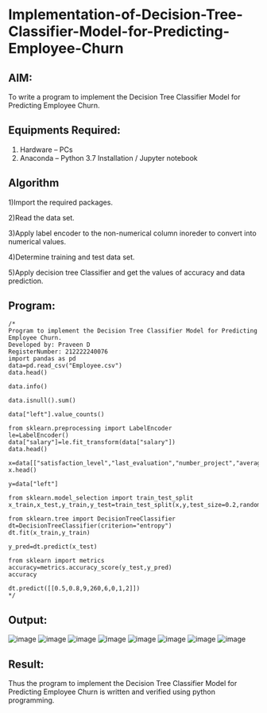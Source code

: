 # Implementation-of-Decision-Tree-Classifier-Model-for-Predicting-Employee-Churn

## AIM:
To write a program to implement the Decision Tree Classifier Model for Predicting Employee Churn.

## Equipments Required:
1. Hardware – PCs
2. Anaconda – Python 3.7 Installation / Jupyter notebook

## Algorithm
1)Import the required packages.

2)Read the data set.

3)Apply label encoder to the non-numerical column inoreder to convert into numerical values.

4)Determine training and test data set.

5)Apply decision tree Classifier and get the values of accuracy and data prediction.

## Program:
```
/*
Program to implement the Decision Tree Classifier Model for Predicting Employee Churn.
Developed by: Praveen D
RegisterNumber: 212222240076
import pandas as pd
data=pd.read_csv("Employee.csv")
data.head()

data.info()

data.isnull().sum()

data["left"].value_counts()

from sklearn.preprocessing import LabelEncoder
le=LabelEncoder()
data["salary"]=le.fit_transform(data["salary"])
data.head()

x=data[["satisfaction_level","last_evaluation","number_project","average_montly_hours","time_spend_company","Work_accident","promotion_last_5years","salary"]]
x.head()

y=data["left"]

from sklearn.model_selection import train_test_split
x_train,x_test,y_train,y_test=train_test_split(x,y,test_size=0.2,random_state=100)

from sklearn.tree import DecisionTreeClassifier
dt=DecisionTreeClassifier(criterion="entropy")
dt.fit(x_train,y_train)

y_pred=dt.predict(x_test)

from sklearn import metrics
accuracy=metrics.accuracy_score(y_test,y_pred)
accuracy

dt.predict([[0.5,0.8,9,260,6,0,1,2]])
*/
```

## Output:
![image](https://github.com/praveenmax55/Implementation-of-Decision-Tree-Classifier-Model-for-Predicting-Employee-Churn/assets/113497509/0bb8d1c6-4210-4e00-a9e6-c7b227eff7cf)
![image](https://github.com/praveenmax55/Implementation-of-Decision-Tree-Classifier-Model-for-Predicting-Employee-Churn/assets/113497509/649e2a33-0482-46c6-8684-cbe8322faa26)
![image](https://github.com/praveenmax55/Implementation-of-Decision-Tree-Classifier-Model-for-Predicting-Employee-Churn/assets/113497509/55a5bb36-5bbd-4141-8dd4-b24fb6dcf1ac)
![image](https://github.com/praveenmax55/Implementation-of-Decision-Tree-Classifier-Model-for-Predicting-Employee-Churn/assets/113497509/e5057826-1095-4f7a-b0a7-1308c12f9c60)
![image](https://github.com/praveenmax55/Implementation-of-Decision-Tree-Classifier-Model-for-Predicting-Employee-Churn/assets/113497509/95c07948-c295-482e-9b47-e8b4c8f1270c)
![image](https://github.com/praveenmax55/Implementation-of-Decision-Tree-Classifier-Model-for-Predicting-Employee-Churn/assets/113497509/4dd99da6-74ed-4cbb-896b-1ee1f58329b2)
![image](https://github.com/praveenmax55/Implementation-of-Decision-Tree-Classifier-Model-for-Predicting-Employee-Churn/assets/113497509/2162bca3-1052-47f7-9bd3-8ceb092dbfac)
![image](https://github.com/praveenmax55/Implementation-of-Decision-Tree-Classifier-Model-for-Predicting-Employee-Churn/assets/113497509/18ef33f5-3e42-4894-8932-70b8c9192f56)




## Result:
Thus the program to implement the  Decision Tree Classifier Model for Predicting Employee Churn is written and verified using python programming.
